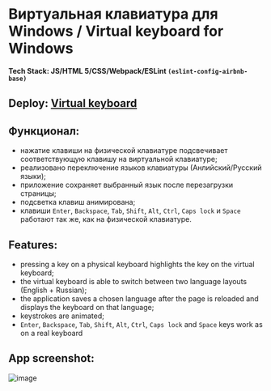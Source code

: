 # Виртуальная клавиатура для Windows / Virtual keyboard for Windows 
**Tech Stack: JS/HTML 5/CSS/Webpack/ESLint `(eslint-config-airbnb-base)`**

## Deploy: <a href="https://elenaanisimova.github.io/virtual-keyboard/" target="_blank">Virtual keyboard</a>

## Функционал:
- нажатие клавиши на физической клавиатуре подсвечивает соответствующую клавишу на виртуальной клавиатуре;
- реализовано переключение языков клавиатуры (Анлийский/Русский языки);
- приложение сохраняет выбранный язык после перезагрузки страницы;
- подсветка клавиш анимирована;
- клавиши `Enter`, `Backspace`, `Tab`, `Shift`, `Alt`, `Ctrl`, `Caps lock` и `Space` работают так же, как на физической клавиатуре.

## Features:
- pressing a key on a physical keyboard highlights the key on the virtual keyboard;
- the virtual keyboard is able to switch between two language layouts (English + Russian);
- the application saves a chosen language after the page is reloaded and displays the keyboard on that language;
- keystrokes are animated;
- `Enter`, `Backspace`, `Tab`, `Shift`, `Alt`, `Ctrl`, `Caps lock` and `Space` keys work as on a real keyboard

## App screenshot:
![image](https://github.com/ElenaAnisimova/virtual-keyboard/assets/105546152/c1c9da0a-7357-415b-bf80-d33abe2f7d42)


